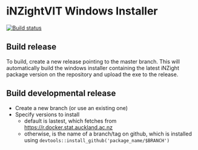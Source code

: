 # iNZightVIT Windows Installer
[![Build status](https://ci.appveyor.com/api/projects/status/9v7ur7ljd9pq950g?svg=true)](https://ci.appveyor.com/project/tmelliott/win-installer)

## Build release

To build, create a new release pointing to the master branch. This will automatically build the windows installer containing the latest iNZight package version on the repository and upload the exe to the release.

## Build developmental release

- Create a new branch (or use an existing one)
- Specify versions to install 
    - default is lastest, which fetches from https://r.docker.stat.auckland.ac.nz
    - otherwise, is the name of a branch/tag on github, which is installed using `devtools::install_github('package_name/$BRANCH')`


